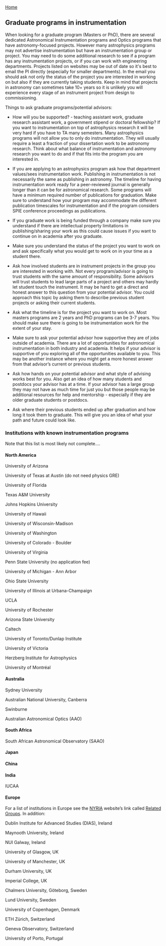[Home](index.md)

## Graduate programs in instrumentation

When looking for a graduate program (Masters or PhD), there are several dedicated Astronomical Instrumentation programs and Optics programs that have astronomy-focused projects. However many astrophysics programs may not advertise instrumentation but have an instrumentation group or project. You may need to do some additional research to see if a program has any instrumentation projects, or if you can work with engineering departments. Projects listed on websites may be out of date so it's best to email the PI directly (especially for smaller departments). In the email you should ask not only the status of the project you are interested in working on but also if they are currently taking students. Keep in mind that projects in astronomy can sometimes take 10+ years so it is unlikely you will experience every stage of an instrument project from design to commissioning. 

Things to ask graduate programs/potential advisors:

* How will you be supported? - teaching assistant work, graduate research assistant work, a government stipend or doctoral fellowship? If you want to instrumentation on top of astrophysics research it will be very hard if you have to TA many semesters. Many astrophysics programs will not allow you to only do instrumentation. They will usually require a least a fraction of your dissertation work to be astronomy research. Think about what balance of instrumentation and astronomy research you want to do and if that fits into the program you are interested in.


* If you are applying to an astrophysics program ask how that department values/sees instrumentation work. Publishing in instrumentation is not necessarily the same as publishing in astronomy. The timeline for having instrumentation work ready for a peer-reviewed journal is generally longer than it can be for astronomical research. Some programs will have a minimum required number of publications for graduation. Make sure to understand how your program may accommodate the different publication timescales for instrumentation and if the program considers SPIE conference proceedings as publications. 


* If you graduate work is being funded through a company make sure you understand if there are intellectual property limitations in publishing/sharing your work as this could cause issues if you want to continue on in academia after you graduate. 


* Make sure you understand the status of the project you want to work on and ask specifically what you would get to work on in your time as a student there.


* Ask how involved students are in instrument projects in the group you are interested in working with. Not every program/advisor is going to trust students with the same amount of responsibility. Some advisors will trust students to lead large parts of a project and others may hardly let student touch the instrument. It may be hard to get a direct and honest answer to this question from your potential advisor. You could approach this topic by asking them to describe previous student projects or asking their current students. 


* Ask what the timeline is for the project you want to work on. Most masters programs are 2 years and PhD programs can be 3-7 years. You should make sure there is going to be instrumentation work for the extent of your stay. 


* Make sure to ask your potential advisor how supportive they are of jobs outside of academia. There are a lot of opportunities for astronomical instrumentation in both industry and academia. It helps if your advisor is supportive of you exploring all of the opportunities available to you. This may be another instance where you might get a more honest answer from that advisor’s current or previous students.

* Ask how hands on your potential advisor and what style of advising works best for you. Also get an idea of how many students and postdocs your advisor has at a time. If your advisor has a large group they may not have as much time for just you but those people may be additional resources for help and mentorship - especially if they are older graduate students or postdocs. 

* Ask where their previous students ended up after graduation and how long it took them to graduate. This will give you an idea of what your path and future could look like. 


### Institutions with known instrumentation programs

Note that this list is most likely not complete....

#### North America
University of Arizona 

University of Texas at Austin (do not need physics GRE) 

University of Florida

Texas A&M University 

Johns Hopkins University

University of Hawaii

University of Wisconsin-Madison

University of Washington

University of Colorado - Boulder

University of Virginia 

Penn State University (no application fee)

University of Michigan - Ann Arbor 

Ohio State University 

University of Illinois at Urbana-Champaign

UCLA 

University of Rochester 

Arizona State University 

Caltech 

University of Toronto/Dunlap Institute

University of Victoria

Herzberg Institute for Astrophysics

University of Montréal

#### Australia

Sydney University

Australian National University, Canberra

Swinburne 

Australian Astronomical Optics (AAO)

#### South Africa 

South African Astronomical Observatory (SAAO)

#### Japan

#### China 

#### India 

IUCAA 

#### Europe
For a list of institutions in Europe see the [NYRIA](http://astro-instrumentation.blogspot.com/p/about-us.html) website’s link called [Related Groups](http://astro-instrumentation.blogspot.com/p/other-groups.html). In addition: 

Dublin Institute for Advanced Studies (DIAS), Ireland

Maynooth University, Ireland

NUI Galway, Ireland

University of Glasgow, UK

University of Manchester, UK

Durham University, UK

Imperial College, UK

Chalmers University, Göteborg, Sweden

Lund University, Sweden

University of Copenhagen, Denmark

ETH Zürich, Switzerland

Geneva Observatory, Switzerland

University of Porto, Portugal

